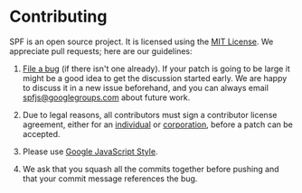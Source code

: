 # Contributing

SPF is an open source project. It is licensed using the
[MIT License][]. We appreciate pull requests; here are our
guidelines:

1.  [File a bug][] (if there isn't one already).  If your patch
    is going to be large it might be a good idea to get the
    discussion started early.  We are happy to discuss it in a
    new issue beforehand, and you can always email
    <spfjs@googlegroups.com> about future work.

2.  Due to legal reasons, all contributors must sign a
    contributor license agreement, either for an [individual][]
    or [corporation][], before a patch can be accepted.

3.  Please use [Google JavaScript Style][].

4.  We ask that you squash all the commits together before
    pushing and that your commit message references the bug.



[MIT License]: http://opensource.org/licenses/MIT
[File a bug]: https://github.com/youtube/spfjs/issues
[individual]: https://cla.developers.google.com/about/google-individual
[corporation]: https://cla.developers.google.com/about/google-corporate
[Google JavaScript Style]: http://google-styleguide.googlecode.com/svn/trunk/javascriptguide.xml
